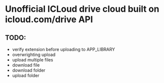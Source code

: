 # Unofficial ICLoud drive cloud built on icloud.com/drive API

## TODO:
- verify extension before uploading to APP_LIBRARY
- overwrighting upload
- upload multiple files
- download file
- download folder
- upload folder